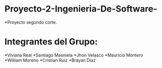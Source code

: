# Proyecto-2-Ingenieria-De-Software-
*Proyecto segundo corte.

# Integrantes del Grupo:

*Viviana Real
*Santiago Masmela
*Jhon Velasco
*Mauricio Montero
*William Moreno
*Cristian Ruiz
*Brayan Diaz
 
 
 

